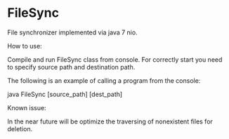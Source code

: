 # FileSync
File synchronizer implemented via java 7 nio.

How to use:

Compile and run FileSync class from console. 
For correctly start you need to specify source path and destination path.


The following is an example of calling a program from the console:

java FileSync [source_path] [dest_path]


Known issue:

In the near future will be optimize the traversing of nonexistent files for deletion.
